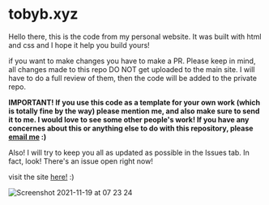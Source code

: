 
<h1>
  tobyb.xyz
  </h1>

Hello there, this is the code from my personal website.
It was built with html and css and I hope it help you build yours!

if you want to make changes you have to make a PR. Please keep in mind, all changes made to this repo DO NOT get uploaded to the main site. I will have to do a full review of them, then the code will be added to the private repo.

****IMPORTANT! If you use this code as a template for your own work (which is totally fine by the way) please mention me, and also make sure to send it to me.  I would love to see some other people's work! If you have any concernes about this or anything else to do with this repository, please <a href="mailto:toby@tobyb.xyz">email me</a> :)****

Also! I will try to keep you all as updated as possible in the Issues tab. In fact, look! There's an issue open right now!

visit the site <a href="https://tobyb.xyz">here!</a> :)

![Screenshot 2021-11-19 at 07 23 24](https://user-images.githubusercontent.com/77097223/142582021-21085d65-93fe-41d7-9452-51f598b9f0c7.png)
